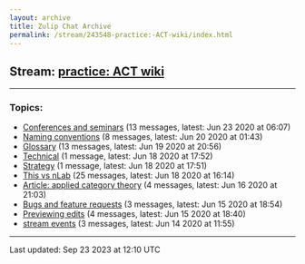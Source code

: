 ```yaml
---
layout: archive
title: Zulip Chat Archive
permalink: /stream/243548-practice:-ACT-wiki/index.html
---
```


## Stream: [practice: ACT wiki](https://mattecapu.github.io/ct-zulip-archive/stream/243548-practice:-ACT-wiki/index.html)
---

### Topics:

* [Conferences and seminars](topic/topic_Conferences.20and.20seminars.html) (13 messages, latest: Jun 23 2020 at 06:07)
* [Naming conventions](topic/topic_Naming.20conventions.html) (8 messages, latest: Jun 20 2020 at 01:43)
* [Glossary](topic/topic_Glossary.html) (13 messages, latest: Jun 19 2020 at 20:56)
* [Technical](topic/topic_Technical.html) (1 message, latest: Jun 18 2020 at 17:52)
* [Strategy](topic/topic_Strategy.html) (1 message, latest: Jun 18 2020 at 17:51)
* [This vs nLab](topic/topic_This.20vs.20nLab.html) (25 messages, latest: Jun 18 2020 at 16:14)
* [Article: applied category theory](topic/topic_Article.3A.20applied.20category.20theory.html) (4 messages, latest: Jun 16 2020 at 21:03)
* [Bugs and feature requests](topic/topic_Bugs.20and.20feature.20requests.html) (3 messages, latest: Jun 15 2020 at 18:54)
* [Previewing edits](topic/topic_Previewing.20edits.html) (4 messages, latest: Jun 15 2020 at 18:40)
* [stream events](topic/topic_stream.20events.html) (3 messages, latest: Jun 14 2020 at 11:55)

<hr><p>Last updated: Sep 23 2023 at 12:10 UTC</p>